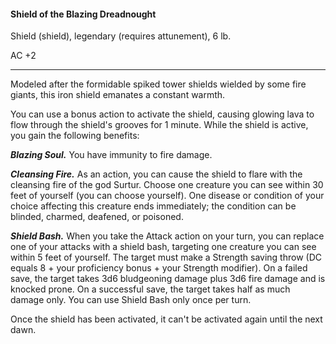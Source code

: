 #### Shield of the Blazing Dreadnought

Shield (shield), legendary (requires attunement), 6 lb.

AC +2

---

Modeled after the formidable spiked tower shields wielded by some fire giants, this iron shield emanates a constant warmth.

You can use a bonus action to activate the shield, causing glowing lava to flow through the shield's grooves for 1 minute. While the shield is active, you gain the following benefits:

***Blazing Soul.*** You have immunity to fire damage.

***Cleansing Fire.*** As an action, you can cause the shield to flare with the cleansing fire of the god Surtur. Choose one creature you can see within 30 feet of yourself (you can choose yourself). One disease or condition of your choice affecting this creature ends immediately; the condition can be blinded, charmed, deafened, or poisoned.

***Shield Bash.*** When you take the Attack action on your turn, you can replace one of your attacks with a shield bash, targeting one creature you can see within 5 feet of yourself. The target must make a Strength saving throw (DC equals 8 + your proficiency bonus + your Strength modifier). On a failed save, the target takes 3d6 bludgeoning damage plus 3d6 fire damage and is knocked prone. On a successful save, the target takes half as much damage only. You can use Shield Bash only once per turn.

Once the shield has been activated, it can't be activated again until the next dawn.